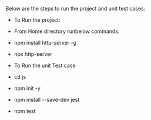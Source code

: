 Below are the steps to run the project and unit test cases:


- To Run the project:
- From Home directory runbelow commands.
- npm install http-server -g
- npx http-server


- To Run the unit Test case
- cd js
- npm init -y
- npm install --save-dev jest
- npm test
